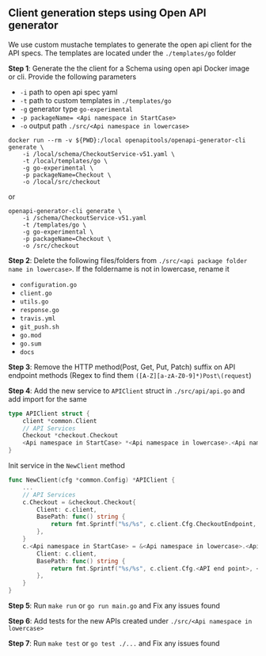 ## Client generation steps using Open API generator

We use custom mustache templates to generate the open api client for the API specs. The templates are located under the `./templates/go` folder

**Step 1**: Generate the the client for a Schema using open api Docker image or cli. Provide the following parameters

- `-i` path to open api spec yaml
- `-t` path to custom templates in `./templates/go`
- `-g` generator type `go-experimental`
- `-p packageName= <Api namespace in StartCase>`
- `-o` output path `./src/<Api namespace in lowercase>`

```
docker run --rm -v ${PWD}:/local openapitools/openapi-generator-cli generate \
    -i /local/schema/CheckoutService-v51.yaml \
    -t /local/templates/go \
    -g go-experimental \
    -p packageName=Checkout \
    -o /local/src/checkout
```

or

```
openapi-generator-cli generate \
    -i /schema/CheckoutService-v51.yaml
    -t /templates/go \
    -g go-experimental \
    -p packageName=Checkout \
    -o /src/checkout
```

**Step 2**: Delete the following files/folders from `./src/<api package folder name in lowercase>`. If the foldername is not in lowercase, rename it

- `configuration.go`
- `client.go`
- `utils.go`
- `response.go`
- `travis.yml`
- `git_push.sh`
- `go.mod`
- `go.sum`
- `docs`


**Step 3**: Remove the HTTP method(Post, Get, Put, Patch) suffix on API endpoint methods (Regex to find them `([A-Z][a-zA-Z0-9]*)Post\(request`)

**Step 4**: Add the new service to `APIClient` struct in `./src/api/api.go` and add import for the same

```go
type APIClient struct {
	client *common.Client
	// API Services
    Checkout *checkout.Checkout
    <Api namespace in StartCase> *<Api namespace in lowercase>.<Api namespace in StartCase>
}
```

Init service in the `NewClient` method

```go
func NewClient(cfg *common.Config) *APIClient {
    ...
    // API Services
	c.Checkout = &checkout.Checkout{
		Client: c.client,
		BasePath: func() string {
			return fmt.Sprintf("%s/%s", c.client.Cfg.CheckoutEndpoint, CheckoutAPIVersion)
		},
	}
    c.<Api namespace in StartCase> = &<Api namespace in lowercase>.<Api namespace in StartCase>{
        Client: c.client,
        BasePath: func() string {
            return fmt.Sprintf("%s/%s", c.client.Cfg.<API end point>, <API version constant>)
        },
    }
}
```

**Step 5**: Run `make run` or `go run main.go` and Fix any issues found

**Step 6**: Add tests for the new APIs created under `./src/<Api namespace in lowercase>`

**Step 7**: Run `make test` or `go test ./...` and Fix any issues found
